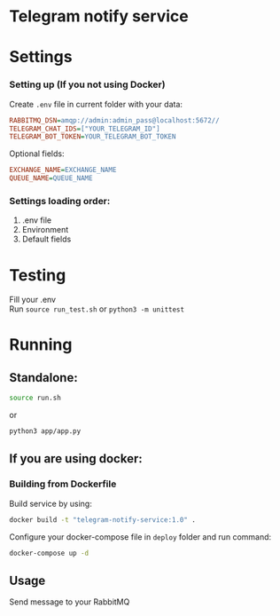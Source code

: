 # Telegram notify service

# Settings

### Setting up (If you not using Docker)
Create `.env` file in current folder with your data:
```ini
RABBITMQ_DSN=amqp://admin:admin_pass@localhost:5672//
TELEGRAM_CHAT_IDS=["YOUR_TELEGRAM_ID"]
TELEGRAM_BOT_TOKEN=YOUR_TELEGRAM_BOT_TOKEN
```
Optional fields:
```ini
EXCHANGE_NAME=EXCHANGE_NAME
QUEUE_NAME=QUEUE_NAME
```

### Settings loading order:
1. .env file
2. Environment
3. Default fields

# Testing
Fill your .env\
Run `source run_test.sh` or `python3 -m unittest`

# Running
## Standalone:
```bash
source run.sh
```
or
```bash
python3 app/app.py
```

## If you are using docker:

### Building from Dockerfile
Build service by using:
```bash
docker build -t "telegram-notify-service:1.0" .
```

Configure your docker-compose file in `deploy` folder and run command:
```bash
docker-compose up -d
```

## Usage
Send message to your RabbitMQ